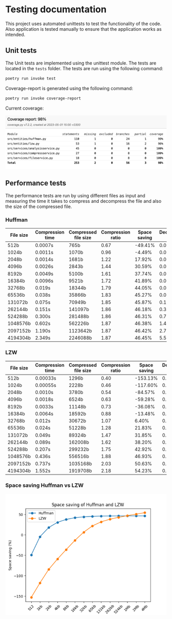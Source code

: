# Testing documentation

This project uses automated unittests to test the functionality of the code. Also application is tested manually to ensure that the application works as intended.

## Unit tests

The Unit tests are implemented using the unittest module. The tests are located in the `tests` folder. The tests are run using the following command:

```bash
poetry run invoke test
```

Coverage-report is generated using the following command:

```bash
poetry run invoke coverage-report
```

Current coverage:

![coverage](images/final-coverage.png)

## Performance tests

The performance tests are run by using different files as input and measuring the time it takes to compress and decompress the file and also the size of the compressed file.

### Huffman

| File size | Compression time | Compressed file size | Compression ratio | Space saving | Decompression time |
| --------- | ---------------- | -------------------- | ----------------- | ------------ | ------------------ |
| 512b      | 0.0007s          | 765b                 | 0.67              | -49.41%      | 0.0008s            |
| 1024b     | 0.0011s          | 1070b                | 0.96              | -4.49%       | 0.0014s            |
| 2048b     | 0.0014s          | 1681b                | 1.22              | 17.92%       | 0.0028s            |
| 4096b     | 0.0026s          | 2843b                | 1.44              | 30.59%       | 0.0059s            |
| 8192b     | 0.0049s          | 5100b                | 1.61              | 37.74%       | 0.011s             |
| 16384b    | 0.0096s          | 9521b                | 1.72              | 41.89%       | 0.022s             |
| 32768b    | 0.019s           | 18344b               | 1.79              | 44.05%       | 0.044s             |
| 65536b    | 0.038s           | 35866b               | 1.83              | 45.27%       | 0.088s             |
| 131072b   | 0.075s           | 70949b               | 1.85              | 45.87%       | 0.179s             |
| 262144b   | 0.151s           | 141097b              | 1.86              | 46.18%       | 0.356s             |
| 524288b   | 0.300s           | 281488b              | 1.86              | 46.31%       | 0.703s             |
| 1048576b  | 0.602s           | 562226b              | 1.87              | 46.38%       | 1.402s             |
| 2097152b  | 1.190s           | 1123642b             | 1.87              | 46.42%       | 2.796s             |
| 4194304b  | 2.349s           | 2246088b             | 1.87              | 46.45%       | 5.504s             |

### LZW

| File size | Compression time | Compressed file size | Compression ratio | Space saving | Decompression time |
| --------- | ---------------- | -------------------- | ----------------- | ------------ | ------------------ |
| 512b      | 0.00033s         | 1296b                | 0.40              | -153.13%     | 0.0003s            |
| 1024b     | 0.00055s         | 2228b                | 0.46              | -117.60%     | 0.0003s            |
| 2048b     | 0.0010s          | 3780b                | 0.54              | -84.57%      | 0.0006s            |
| 4096b     | 0.0018s          | 6524b                | 0.63              | -59.28%      | 0.0012s            |
| 8192b     | 0.0033s          | 11148b               | 0.73              | -36.08%      | 0.0017s            |
| 16384b    | 0.0064s          | 18592b               | 0.88              | -13.48%      | 0.0028s            |
| 32768b    | 0.012s           | 30672b               | 1.07              | 6.40%        | 0.0044s            |
| 65536b    | 0.024s           | 51228b               | 1.28              | 21.83%       | 0.0079s            |
| 131072b   | 0.049s           | 89324b               | 1.47              | 31.85%       | 0.014s             |
| 262144b   | 0.089s           | 162008b              | 1.62              | 38.20%       | 0.024s             |
| 524288b   | 0.207s           | 299232b              | 1.75              | 42.92%       | 0.050s             |
| 1048576b  | 0.436s           | 556516b              | 1.88              | 46.93%       | 0.107s             |
| 2097152b  | 0.737s           | 1035168b             | 2.03              | 50.63%       | 0.171s             |
| 4194304b  | 1.552s           | 1919708b             | 2.18              | 54.23%       | 0.345s             |

### Space saving Huffman vs LZW

![space_saving](images/space_saving.png)
